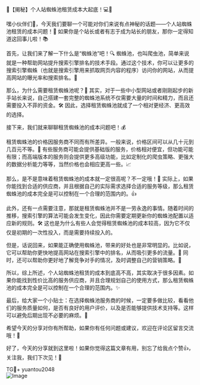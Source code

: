 🎉【揭秘】个人站蜘蛛池租赁成本大起底！💻💸

嘿小伙伴们👋，今天我们要聊一个可能对你们来说有点神秘的话题——个人站蜘蛛池租赁的成本问题！👀 如果你是个站长或者有志于成为站长的朋友，那你一定得知道这回事儿啦！📚

首先，让我们来了解一下什么是“蜘蛛池”吧！🔍 蜘蛛池，也叫爬虫池，简单来说就是一种帮助网站提升搜索引擎排名的技术手段。通过这个技术，你可以让更多的搜索引擎蜘蛛（也就是搜索引擎用来抓取网页内容的程序）访问你的网站，从而提高网站的曝光率和搜索排名。🌟

那么，为什么需要租赁蜘蛛池呢？🤔 其实，对于一些中小型网站或者刚刚起步的新手站长来说，自己搭建一套完整的蜘蛛池系统不仅需要大量的时间和精力，而且还需要投入不菲的资金。🛠️ 因此，选择租赁蜘蛛池就成了一个相对更经济、更高效的选择。

接下来，我们就来聊聊租赁蜘蛛池的成本问题吧！💰

租赁蜘蛛池的价格因服务商不同而有所差异。一般来说，价格区间可以从几十元到几百元不等。👀 有些服务商可能会提供基础版的服务，价格相对便宜，但功能可能有限；而高端版本的服务则会提供更多高级功能，比如定制化的爬虫策略、更强大的数据分析能力等等，当然价格也会相应更高一些。📈

那么，是不是意味着租赁蜘蛛池的成本就一定很高呢？不一定哦！🤔 实际上，如果你能找到合适的供应商，并且根据自己的实际需求选择合适的服务等级，那么租赁蜘蛛池的成本完全是可以控制在一个合理的范围内的。👍

此外，还有一点需要注意，那就是租赁蜘蛛池并不是一劳永逸的事情。随着时间的推移，搜索引擎的算法可能会发生变化，因此你需要定期更新你的蜘蛛池配置以适应新的规则。🛠️ 这也是为什么有些人会觉得租赁蜘蛛池的成本较高，因为它不仅仅是初期的一次性投入，而是需要持续投入的。

但是，话说回来，如果能正确使用蜘蛛池，带来的好处也是非常明显的。比如说，它可以帮助你更快地提高网站在搜索引擎中的排名，从而吸引更多的流量。🚀 同时，还可以帮助你更好地了解竞争对手的情况，及时调整自己的营销策略。🎯

所以，综上所述，个人站蜘蛛池租赁的成本到底高不高，其实取决于很多因素。如果你能找到性价比高的服务供应商，并且合理规划自己的使用方式，那么租赁蜘蛛池的成本完全是可以控制在一个合理的范围内。✨

最后，给大家一个小贴士：在选择蜘蛛池服务商的时候，一定要多做比较，看看他们的服务质量如何，是否有良好的用户评价，以及是否能够提供技术支持等。这样可以避免后期出现不必要的麻烦。🌟

希望今天的分享对你有所帮助，如果你有任何问题或建议，欢迎在评论区留言交流哦！💬

好了，今天的分享就到这里啦！如果你觉得这篇文章有用，别忘了给我点个赞👍，关注我，我们下次见！👋

TG💪+ yuantou2048  
![Image](https://github.com/user-attachments/assets/42a5a4a5-fea9-4a1d-8aa0-73e57e430cca)